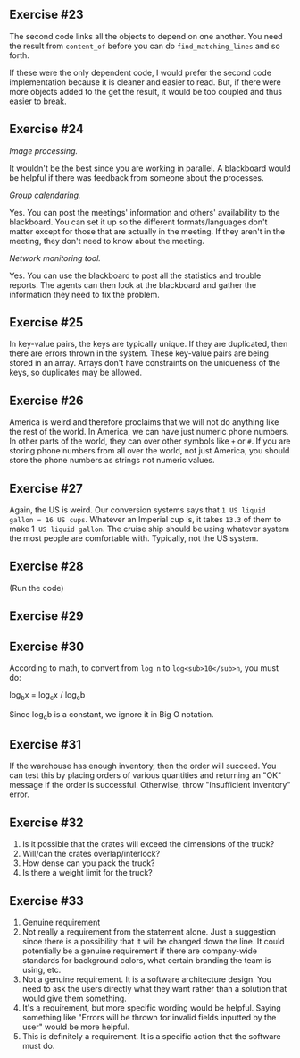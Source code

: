 Exercise #23
------------
The second code links all the objects to depend on one another. You need the result from `content_of` before you can do
`find_matching_lines` and so forth.

If these were the only dependent code, I would prefer the second code implementation because it is cleaner and easier to
read. But, if there were more objects added to the get the result, it would be too coupled and thus easier to break.

Exercise #24
------------
_Image processing._

It wouldn't be the best since you are working in parallel. A blackboard would be helpful if there was feedback from someone
about the processes.

_Group calendaring._

Yes. You can post the meetings' information and others' availability to the blackboard. You can set it up so the different
formats/languages don't matter except for those that are actually in the meeting. If they aren't in the meeting, they don't
need to know about the meeting.

_Network monitoring tool._

Yes. You can use the blackboard to post all the statistics and trouble reports. The agents can then look at the blackboard
and gather the information they need to fix the problem. 

Exercise #25
------------
In key-value pairs, the keys are typically unique. If they are duplicated, then there are errors thrown in the system. 
These key-value pairs are being stored in an array. Arrays don't have constraints on the uniqueness of the keys, so
duplicates may be allowed. 

Exercise #26
------------
America is weird and therefore proclaims that we will not do anything like the rest of the world. In America, we can have
just numeric phone numbers. In other parts of the world, they can over other symbols like `+` or `#`. If you are storing
phone numbers from all over the world, not just America, you should store the phone numbers as strings not numeric values.

Exercise #27
------------
Again, the US is weird. Our conversion systems says that `1 US liquid gallon = 16 US cups`. Whatever an Imperial cup is,
it takes `13.3` of them to make 1` US liquid gallon`. The cruise ship should be using whatever system the most people are
comfortable with. Typically, not the US system.

Exercise #28
------------
(Run the code)

Exercise #29
------------


Exercise #30
------------
According to math, to convert from `log n` to `log<sub>10</sub>n`, you must do:

log<sub>b</sub>x = log<sub>c</sub>x / log<sub>c</sub>b

Since log<sub>c</sub>b is a constant, we ignore it in Big O notation.

Exercise #31
------------
If the warehouse has enough inventory, then the order will succeed. You can test this by placing orders of various quantities
and returning an "OK" message if the order is successful. Otherwise, throw "Insufficient Inventory" error.

Exercise #32
------------
1. Is it possible that the crates will exceed the dimensions of the truck?
2. Will/can the crates overlap/interlock?
3. How dense can you pack the truck?
4. Is there a weight limit for the truck?

Exercise #33
------------
1. Genuine requirement
2. Not really a requirement from the statement alone. Just a suggestion since there is a possibility that it will be 
changed down the line. It could potentially be a genuine requirement if there are company-wide standards for background
colors, what certain branding the team is using, etc. 
3. Not a genuine requirement. It is a software architecture design. You need to ask the users directly what they want rather
than a solution that would give them something.
4. It's a requirement, but more specific wording would be helpful. Saying something like "Errors will be thrown for invalid
fields inputted by the user" would be more helpful.
5. This is definitely a requirement. It is a specific action that the software must do. 
